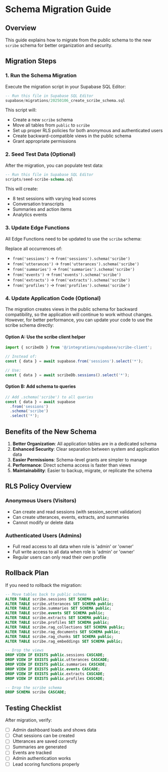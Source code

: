 # Schema Migration Guide

## Overview
This guide explains how to migrate from the public schema to the new `scribe` schema for better organization and security.

## Migration Steps

### 1. Run the Schema Migration
Execute the migration script in your Supabase SQL Editor:

```sql
-- Run this file in Supabase SQL Editor
supabase/migrations/20250106_create_scribe_schema.sql
```

This script will:
- Create a new `scribe` schema
- Move all tables from `public` to `scribe` 
- Set up proper RLS policies for both anonymous and authenticated users
- Create backward-compatible views in the public schema
- Grant appropriate permissions

### 2. Seed Test Data (Optional)
After the migration, you can populate test data:

```sql
-- Run this file in Supabase SQL Editor
scripts/seed-scribe-schema.sql
```

This will create:
- 8 test sessions with varying lead scores
- Conversation transcripts
- Summaries and action items
- Analytics events

### 3. Update Edge Functions
All Edge Functions need to be updated to use the `scribe` schema:

Replace all occurrences of:
- `from('sessions')` → `from('sessions').schema('scribe')`
- `from('utterances')` → `from('utterances').schema('scribe')`
- `from('summaries')` → `from('summaries').schema('scribe')`
- `from('events')` → `from('events').schema('scribe')`
- `from('extracts')` → `from('extracts').schema('scribe')`
- `from('profiles')` → `from('profiles').schema('scribe')`

### 4. Update Application Code (Optional)
The migration creates views in the public schema for backward compatibility, so the application will continue to work without changes. However, for better performance, you can update your code to use the scribe schema directly:

#### Option A: Use the scribe client helper
```typescript
import { scribeDb } from '@/integrations/supabase/scribe-client';

// Instead of:
const { data } = await supabase.from('sessions').select('*');

// Use:
const { data } = await scribeDb.sessions().select('*');
```

#### Option B: Add schema to queries
```typescript
// Add .schema('scribe') to all queries
const { data } = await supabase
  .from('sessions')
  .schema('scribe')
  .select('*');
```

## Benefits of the New Schema

1. **Better Organization**: All application tables are in a dedicated schema
2. **Enhanced Security**: Clear separation between system and application data
3. **Easier Permissions**: Schema-level grants are simpler to manage
4. **Performance**: Direct schema access is faster than views
5. **Maintainability**: Easier to backup, migrate, or replicate the schema

## RLS Policy Overview

### Anonymous Users (Visitors)
- Can create and read sessions (with session_secret validation)
- Can create utterances, events, extracts, and summaries
- Cannot modify or delete data

### Authenticated Users (Admins)
- Full read access to all data when role is 'admin' or 'owner'
- Full write access to all data when role is 'admin' or 'owner'
- Regular users can only read their own profile

## Rollback Plan
If you need to rollback the migration:

```sql
-- Move tables back to public schema
ALTER TABLE scribe.sessions SET SCHEMA public;
ALTER TABLE scribe.utterances SET SCHEMA public;
ALTER TABLE scribe.summaries SET SCHEMA public;
ALTER TABLE scribe.events SET SCHEMA public;
ALTER TABLE scribe.extracts SET SCHEMA public;
ALTER TABLE scribe.profiles SET SCHEMA public;
ALTER TABLE scribe.rag_collections SET SCHEMA public;
ALTER TABLE scribe.rag_documents SET SCHEMA public;
ALTER TABLE scribe.rag_chunks SET SCHEMA public;
ALTER TABLE scribe.rag_embeddings SET SCHEMA public;

-- Drop the views
DROP VIEW IF EXISTS public.sessions CASCADE;
DROP VIEW IF EXISTS public.utterances CASCADE;
DROP VIEW IF EXISTS public.summaries CASCADE;
DROP VIEW IF EXISTS public.events CASCADE;
DROP VIEW IF EXISTS public.extracts CASCADE;
DROP VIEW IF EXISTS public.profiles CASCADE;

-- Drop the scribe schema
DROP SCHEMA scribe CASCADE;
```

## Testing Checklist
After migration, verify:
- [ ] Admin dashboard loads and shows data
- [ ] Chat sessions can be created
- [ ] Utterances are saved correctly
- [ ] Summaries are generated
- [ ] Events are tracked
- [ ] Admin authentication works
- [ ] Lead scoring functions properly